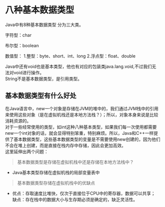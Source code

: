# 八种基本数据类型
Java中有8种基本数据类型
分为三大类。

字符型：char

布尔型：boolean

数值型：
1.整型：byte、short、int、long 2.浮点型：float、double

Java中还有void也是基本类型，他也有对应的包装类java.lang.void,不过我们无法对void进行操作。  
String不是基本数据类型，是引用类型。

## 基本数据类型有什么好处
在Java语言中，new一个对象是存储在JVM的堆中的，我们通过JVM栈中的引用来使用这些对象（是在虚拟机栈还是本地方法栈？）；所以，对象本身来说是比较消耗资源的。  
对于一些经常使用的类型，如int这种八种基本类型，如果我们每一次使用都需要new一个int对象的话，就会显得特别笨重，特别麻烦。所以，Java和C++一样提供了基本数据类型，这些基本数据类型的变量是不需要使用new创建的，因为他们不会在堆上创建，而是直接在栈内存中存储，因此会更加高效。  
这里延伸出两个问题：  
>基本数据类型是存储在虚拟机栈中还是存储在本地方法栈中？  
- Java基本类型存储在虚拟机栈的局部变量表中
>基本数据类型存储在虚拟机栈中的优缺点
- 优点：存取速度比堆快，仅次于直接位于CPU中的寄存器，数据可以共享；   
缺点：存在栈中的数据大小与生存期必须是确定的，缺乏灵活性。
